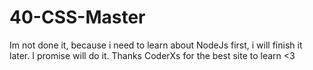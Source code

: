 # 40-CSS-Master
Im not done it, because i need to learn about NodeJs first, i will finish it later. I promise will do it.
Thanks CoderXs for the best site to learn <3

